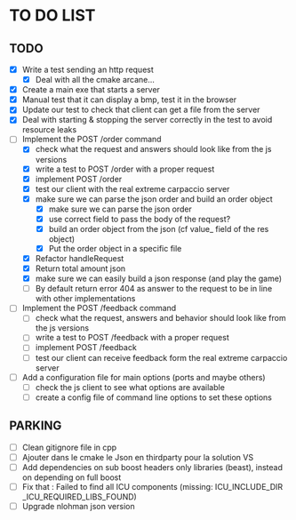 # TO DO LIST

## TODO
- [X] Write a test sending an http request
  - [X] Deal with all the cmake arcane...
- [X] Create a main exe that starts a server 
- [X] Manual test that it can display a bmp, test it in the browser
- [X] Update our test to check that client can get a file from the server
- [X] Deal with starting & stopping the server correctly in the test to avoid resource leaks
- [ ] Implement the POST /order command
  - [X] check what the request and answers should look like from the js versions
  - [X] write a test to POST /order with a proper request
  - [X] implement POST /order
  - [X] test our client with the real extreme carpaccio server
  - [X] make sure we can parse the json order and build an order object
    - [X] make sure we can parse the json order
    - [X] use correct field to pass the body of the request?
    - [X] build an order object from the json (cf value_ field of the res object)
    - [X] Put the order object in a specific file
  - [X] Refactor handleRequest
  - [X] Return total amount json
  - [X] make sure we can easily build a json response (and play the game)
  - [ ] By default return error 404 as answer to the request to be in line with other implementations
- [ ] Implement the POST /feedback command
  - [ ] check what the request, answers and behavior should look like from the js versions
  - [ ] write a test to POST /feedback with a proper request
  - [ ] implement POST /feedback
  - [ ] test our client can receive feedback form the real extreme carpaccio server
- [ ] Add a configuration file for main options (ports and maybe others)
  - [ ] check the js client to see what options are available
  - [ ] create a config file of command line options to set these options

## PARKING
- [ ] Clean gitignore file in cpp
- [ ] Ajouter dans le cmake le Json en thirdparty pour la solution VS
- [ ] Add dependencies on sub boost headers only libraries (beast), instead on depending on full boost
- [ ] Fix that : Failed to find all ICU components (missing: ICU_INCLUDE_DIR _ICU_REQUIRED_LIBS_FOUND)
- [ ] Upgrade nlohman json version